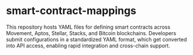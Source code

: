 # smart-contract-mappings
This repository hosts YAML files for defining smart contracts across Movement, Aptos, Stellar, Stacks, and Bitcoin blockchains. Developers submit configurations in a standardized YAML format,  which get converted into API access, enabling rapid integration and cross-chain support.
